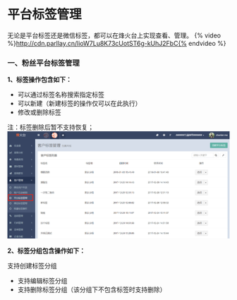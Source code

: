 # 平台标签管理

无论是平台标签还是微信标签，都可以在烽火台上实现查看、管理。
{% video %}http://cdn.parllay.cn/lioW7Lu8K73cUotST6g-kUhJ2FbC{% endvideo %}
### 一、粉丝平台标签管理

**1、标签操作包含如下：**

* 可以通过标签名称搜索指定标签
* 可以新建（新建标签的操作仅可以在此执行）
* 修改或删除标签

注：标签删除后暂不支持恢复；  
![](/assets/1516358081.png)

**2、标签分组包含操作如下：**

支持创建标签分组

* 支持编辑标签分组
* 支持删除标签分组（该分组下不包含标签时支持删除）



